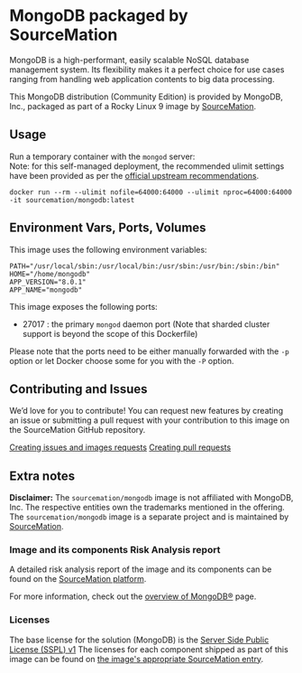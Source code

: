 # MongoDB packaged by SourceMation

MongoDB is a high-performant, easily scalable NoSQL database management system.
Its flexibility makes it a perfect choice for use cases ranging from handling
web application contents to big data processing.

This MongoDB distribution (Community Edition) is provided by MongoDB,
Inc., packaged as part of a Rocky Linux 9 image by
[SourceMation](https://sourcemation.com).

## Usage

Run a temporary container with the `mongod` server:  
Note: for this self-managed deployment, the recommended ulimit settings
have been provided as per the [official upstream
recommendations](https://www.mongodb.com/docs/manual/reference/ulimit/).

```
docker run --rm --ulimit nofile=64000:64000 --ulimit nproc=64000:64000 -it sourcemation/mongodb:latest
```

## Environment Vars, Ports, Volumes

This image uses the following environment variables:

```
PATH="/usr/local/sbin:/usr/local/bin:/usr/sbin:/usr/bin:/sbin:/bin"
HOME="/home/mongodb"
APP_VERSION="8.0.1"
APP_NAME="mongodb"
```

This image exposes the following ports: 

- 27017 : the primary `mongod` daemon port (Note that sharded cluster
  support is beyond the scope of this Dockerfile)

Please note that the ports need to be either manually forwarded with the
`-p` option or let Docker choose some for you with the `-P` option.

## Contributing and Issues

We’d love for you to contribute! You can request new features by
creating an issue or submitting a pull request with your contribution to
this image on the SourceMation GitHub repository.

[Creating issues and images requests](https://github.com/SourceMation/images/issues/new/choose)
[Creating pull requests](https://github.com/SourceMation/images/compare)


## Extra notes

**Disclaimer:** The `sourcemation/mongodb` image is not affiliated with
MongoDB, Inc. The respective entities own the trademarks mentioned in
the offering. The `sourcemation/mongodb` image is a separate project and
is maintained by [SourceMation](https://sourcemation.com).

### Image and its components Risk Analysis report

A detailed risk analysis report of the image and its components can be
found on the [SourceMation
platform](https://www.sourcemation.com/products/b95ab2de-202b-45f2-a2a3-086e64968979/deployments).

For more information, check out the [overview of
MongoDB®](https://www.mongodb.com/company/what-is-mongodb) page.

### Licenses

The base license for the solution (MongoDB) is the [Server Side Public
License (SSPL)
v1](https://www.mongodb.com/licensing/server-side-public-license) The
licenses for each component shipped as part of this image can be found
on [the image's appropriate SourceMation
entry](https://www.sourcemation.com/products/b95ab2de-202b-45f2-a2a3-086e64968979/deployments).

